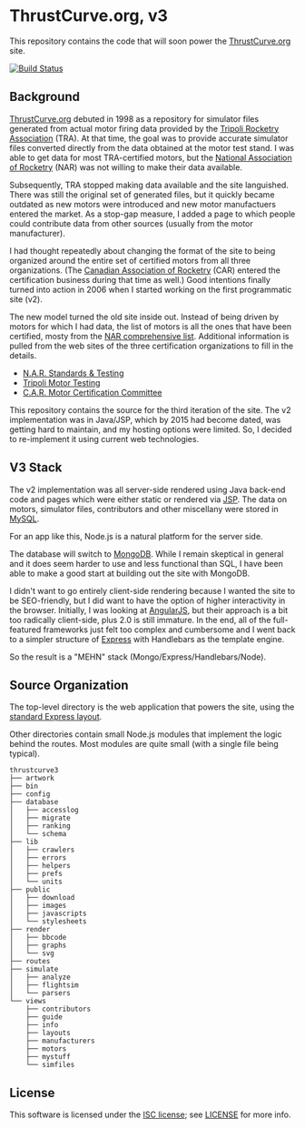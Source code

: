 # ThrustCurve.org, v3

This repository contains the code that will soon power the [ThrustCurve.org](http://thrustcurve.org/) site.

[![Build Status](https://travis-ci.org/JohnCoker/thrustcurve3.svg?branch=master)](https://travis-ci.org/JohnCoker/thrustcurve3)

## Background

[ThrustCurve.org](http://thrustcurve.org/)
debuted in 1998 as a repository for simulator files generated from
actual motor firing data provided by the
[Tripoli Rocketry Association](http://www.tripoli.org) (TRA).
At that time, the goal was to provide accurate simulator files converted directly
from the data obtained at the motor test stand.
I was able to get data for most TRA-certified motors,
but the [National Association of Rocketry](http://www.nar.org) (NAR)
was not willing to make their data available.

Subsequently, TRA stopped making data available and the site languished.
There was still the original set of generated files, but it quickly became outdated
as new motors were introduced and new motor manufactuers entered the market.
As a stop-gap measure, I added a page to which people could contribute data
from other sources (usually from the motor manufacturer).

I had thought repeatedly about changing the format of the site to being
organized around the entire set of certified motors from all three organizations.
(The
[Canadian Association of Rocketry](http://www.canadianrocketry.org)
(CAR) entered the certification business during that time as well.)
Good intentions finally turned into action in 2006 when I started working on
the first programmatic site (v2).

The new model turned the old site inside out.
Instead of being driven by motors for which I had data, the list of motors is all the ones
that have been certified,
mosty from the [NAR comprehensive list](http://nar.org/SandT/pdf/CombinedList.pdf).
Additional information is pulled from the web sites of the three certification
organizations to fill in the details.

 * [N.A.R. Standards & Testing](http://www.nar.org/standards-and-testing-committee/)
 * [Tripoli Motor Testing](http://www.tripoli.org/)
 * [C.A.R. Motor Certification Committee](http://www.canadianrocketry.org/mcc_about.php)

This repository contains the source for the third iteration of the site.
The v2 implementation was in Java/JSP, which by 2015 had become dated, was getting hard
to maintain, and my hosting options were limited.
So, I decided to re-implement it using current web technologies.

## V3 Stack

The v2 implementation was all server-side rendered using Java back-end code and pages which
were either static or rendered via [JSP](https://en.wikipedia.org/wiki/JavaServer_Pages).
The data on motors, simulator files, contributors and other miscellany were stored in
[MySQL](http://dev.mysql.com/).

For an app like this, Node.js is a natural platform for the server side.

The database will switch to [MongoDB](https://www.mongodb.com/).
While I remain skeptical in general and it does seem harder to use and less functional than SQL,
I have been able to make a good start at building out the site with MongoDB.

I didn't want to go entirely client-side rendering because I wanted the site to be SEO-friendly,
but I did want to have the option of higher interactivity in the browser.
Initially, I was looking at [AngularJS](https://angularjs.org/), but their approach is a bit too
radically client-side, plus 2.0 is still immature.
In the end, all of the full-featured frameworks just felt too complex and cumbersome and I
went back to a simpler structure of [Express](http://expressjs.com/) with
Handlebars as the template engine.

So the result is a "MEHN" stack (Mongo/Express/Handlebars/Node).


## Source Organization

The top-level directory is the web application that powers the site, using the
[standard Express layout](http://expressjs.com/en/starter/generator.html).

Other directories contain small Node.js modules that implement the logic behind the routes.
Most modules are quite small (with a single file being typical).

```
thrustcurve3
├── artwork
├── bin
├── config
├── database
│   ├── accesslog
│   ├── migrate
│   ├── ranking
│   └── schema
├── lib
│   ├── crawlers
│   ├── errors
│   ├── helpers
│   ├── prefs
│   └── units
├── public
│   ├── download
│   ├── images
│   ├── javascripts
│   └── stylesheets
├── render
│   ├── bbcode
│   ├── graphs
│   └── svg
├── routes
├── simulate
│   ├── analyze
│   ├── flightsim
│   └── parsers
└── views
    ├── contributors
    ├── guide
    ├── info
    ├── layouts
    ├── manufacturers
    ├── motors
    ├── mystuff
    └── simfiles
```


## License

This software is licensed under the [ISC license](https://opensource.org/licenses/ISC); see [LICENSE](LICENSE) for more info.
